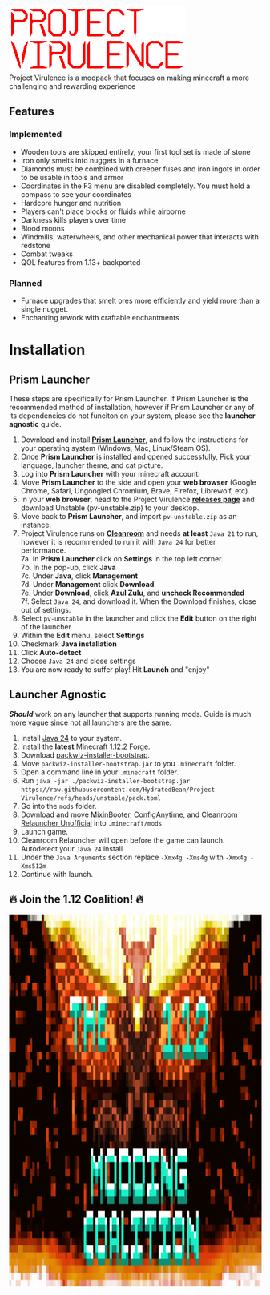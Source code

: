 ![Project Virulence](images/title_cropped.png)\
Project Virulence is a modpack that focuses on making minecraft a more challenging and rewarding experience
## Features
### Implemented
- Wooden tools are skipped entirely, your first tool set is made of stone
- Iron only smelts into nuggets in a furnace
- Diamonds must be combined with creeper fuses and iron ingots in order to be usable in tools and armor
- Coordinates in the F3 menu are disabled completely. You must hold a compass to see your coordinates
- Hardcore hunger and nutrition
- Players can't place blocks or fluids while airborne
- Darkness kills players over time
- Blood moons
- Windmills, waterwheels, and other mechanical power that interacts with redstone
- Combat tweaks
- QOL features from 1.13+ backported

### Planned
- Furnace upgrades that smelt ores more efficiently and yield more than a single nugget.
- Enchanting rework with craftable enchantments

# Installation
## Prism Launcher
These steps are specifically for Prism Launcher. If Prism Launcher is the recommended method of installation, however if Prism Launcher or any of its dependencies do not funciton on your system, please see the **launcher agnostic** guide.
1. Download and install **[Prism Launcher](https://prismlauncher.org)**, and follow the instructions for your operating system (Windows, Mac, Linux/Steam OS).
2. Once **Prism Launcher** is installed and opened successfully, Pick your language, launcher theme, and cat picture.
3. Log into **Prism Launcher** with your minecraft account.
4. Move **Prism Launcher** to the side and open your **web browser** (Google Chrome, Safari, Ungoogled Chromium, Brave, Firefox, Librewolf, etc).
5. In your **web browser**, head to the Project Virulence **[releases page](https://github.com/HydratedBean/Project-Virulence/releases)** and download Unstable (pv-unstable.zip) to your desktop.
6. Move back to **Prism Launcher**, and import ``pv-unstable.zip`` as an instance.
7. Project Virulence runs on **[Cleanroom](https://cleanroommc.com/)** and needs **at least** `Java 21` to run, however it is recommended to run it with `Java 24` for better performance. \
7a. In **Prism Launcher** click on **Settings** in the top left corner. \
7b. In the pop-up, click **Java** \
7c. Under **Java**, click **Management** \
7d. Under **Management** click **Download** \
7e. Under **Download**, click **Azul Zulu**, and **uncheck Recommended** \
7f. Select ``Java 24``, and download it. When the Download finishes, close out of settings.
8. Select ``pv-unstable`` in the launcher and click the **Edit** button on the right of the launcher
9. Within the **Edit** menu, select **Settings**
10. Checkmark **Java installation**
11. Click **Auto-detect**
12. Choose ``Java 24`` and close settings
13. You are now ready to ~~suffer~~ play! Hit **Launch** and "enjoy"

## Launcher Agnostic
***Should*** work on any launcher that supports running mods. Guide is much more vague since not all launchers are the same.

1. Install [Java 24](https://www.azul.com/downloads/?package=jdk#zulu) to your system.
2. Install the **latest** Minecraft 1.12.2 [Forge](https://files.minecraftforge.net/net/minecraftforge/forge/index_1.12.2.html).
3. Download [packwiz-installer-bootstrap](https://github.com/packwiz/packwiz-installer-bootstrap/releases).
4. Move `packwiz-installer-bootstrap.jar` to you `.minecraft` folder.
5. Open a command line in your `.minecraft` folder.
6. Run `java -jar ./packwiz-installer-bootstrap.jar https://raw.githubusercontent.com/HydratedBean/Project-Virulence/refs/heads/unstable/pack.toml`
7. Go into the `mods` folder.
8. Download and move [MixinBooter](https://legacy.curseforge.com/minecraft/mc-mods/mixin-booter), [ConfigAnytime](https://legacy.curseforge.com/minecraft/mc-mods/configanytime), and [Cleanroom Relauncher Unofficial](https://legacy.curseforge.com/minecraft/mc-mods/cleanroom-relauncher-unofficial) into `.minecraft/mods`
9. Launch game.
10. Cleanroom Relauncher will open before the game can launch. Autodetect your `Java 24` install
11. Under the `Java Arguments` section replace `-Xmx4g -Xms4g` with `-Xmx4g -Xms512m`
12. Continue with launch.

<h2>🔥 Join the 1.12 Coalition! 🔥</h2>
<p style="font-style: italic; color: #666;"><a href="https://discord.gg/urdscFmnmm" target="_blank" rel="nofollow noopener noreferrer"><img style="display: block; margin-left: auto; margin-right: auto;" src="https://raw.githubusercontent.com/CalaMariGold/Modernized-1.12/refs/heads/main/1.12 Coalition Assets/phoenixlogo2x1textlarge.png" alt="The 1.12 Modding Coalition Banner" width="1486" height="743" /></a></p>